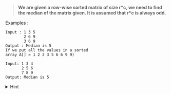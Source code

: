 > **We are given a row-wise sorted matrix of size r\*c, we need to find the median of the matrix given. It is assumed that r\*c is always odd.**

Examples :
```
Input : 1 3 5
        2 6 9
        3 6 9
Output : Median is 5
If we put all the values in a sorted 
array A[] = 1 2 3 3 5 6 6 9 9)
```
```
Input: 1 3 4
       2 5 6
       7 8 9
Output: Median is 5
```

<details>
<summary>Hint</summary>

- Apply binary search after finding min and max element in matrix.
</details>
